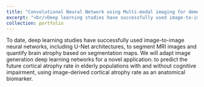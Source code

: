 ```yaml
---
title: "Convolutional Neural Network using Multi-modal imaging for dementia"
excerpt: "<br/>Deep learning studies have successfully used image-to-image neural networks, including U-Net architectures, to segment MRI images and quantify brain atrophy based on segmentation maps. <img src='/images/portfolio_deep_learning.png'>"
collection: portfolio
---
```


To date, deep learning studies have successfully used image-to-image neural networks, including U-Net architectures, to segment MRI images and quantify brain atrophy based on segmentation maps. We will adapt image generation deep learning networks for a novel application: to predict the future cortical atrophy rate in elderly populations with and without cognitive impairment, using image-derived cortical atrophy rate as an anatomical biomarker. 
